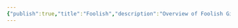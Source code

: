 ```yaml
---
{"publish":true,"title":"Foolish","description":"Overview of Foolish Gifts tag.","created":"2025-02-10T01:13:37.013+01:00","modified":"2024-10-04T00:24:56.628+02:00","cssclasses":"mado-heading"}
---
```


